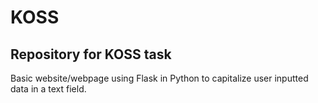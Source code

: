 # KOSS
## Repository for KOSS task
Basic website/webpage using Flask in Python to capitalize user inputted data in a text field. 
